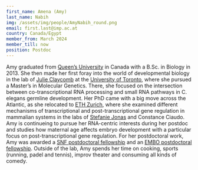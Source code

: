 ```yaml
---
first_name: Amena (Amy)
last_name: Nabih
img: /assets/img/people/AmyNabih_round.png
email: first.last@imp.ac.at
country: Canada/Egypt
member_from: March 2024
member_till: now
position: Postdoc
---
```

Amy graduated from [Queen’s University](https://www.queensu.ca/) in Canada with a B.Sc. in Biology in 2013. She then made her first foray into the world of developmental biology in the lab of [Julie Claycomb](https://www.claycomblab.com/) at the [University of Toronto](https://www.utoronto.ca/), where she pursued a Master’s in Molecular Genetics. There, she focused on the intersection between co-transcriptional RNA processing and small RNA pathways in C. elegans germline development. Her PhD came with a big move across the Atlantic, as she relocated to [ETH Zurich](https://ethz.ch/de.html), where she examined different mechanisms of transcriptional and post-transcriptional gene regulation in mammalian systems in the labs of [Stefanie Jonas](https://jonaslab.ethz.ch/) and Constance Ciaudo. Amy is continueing to pursue her RNA-centric interests during her postdoc and studies how maternal age affects embryo development with a particular focus on post-transcriptional gene regulation. For her postdoctoral work, Amy was awarded a [SNF postdoctoral fellowship](https://www.imp.ac.at/news/article/hat-trick-for-pauli-lab-three-fellowships-for-postdocs-and-student) and an [EMBO postdoctoral fellowship](https://www.imp.ac.at/news/article/embo-fellowship-for-imp-postdoc-amena-nabih). Outside of the lab, Amy spends her time on cooking, sports (running, padel and tennis), improv theater and consuming all kinds of comedy.
